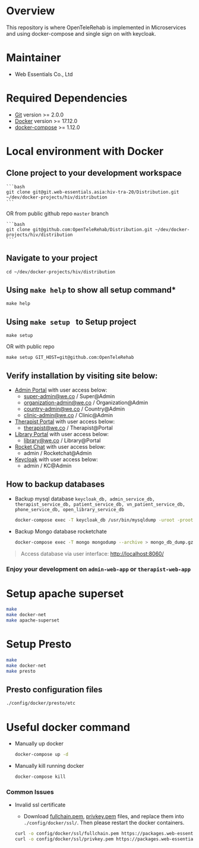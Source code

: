 # Overview

This repository is where OpenTeleRehab is implemented in Microservices and using docker-compose and single sign on with keycloak.

# Maintainer

* Web Essentials Co., Ltd

# Required Dependencies

* [Git](https://git-scm.com/) version >= 2.0.0
* [Docker](https://docs.docker.com/install/) version >= 17.12.0
* [docker-compose](https://docs.docker.com/compose/install/#install-compose) >= 1.12.0

# Local environment with Docker

## Clone project to your development workspace

    ```bash
    git clone git@git.web-essentials.asia:hiv-tra-20/Distribution.git ~/dev/docker-projects/hiv/distribution
    ```

  OR from public github repo ```master``` branch

    ```bash
    git clone git@github.com:OpenTeleRehab/Distribution.git ~/dev/docker-projects/hiv/distribution
    ```

## Navigate to your project

    cd ~/dev/docker-projects/hiv/distribution

## Using ```make help``` to show all setup command*

    make help

## Using ```make setup ``` to Setup project

    make setup

  OR with public repo

    make setup GIT_HOST=git@github.com:OpenTeleRehab

## Verify installation by visiting site below:
  * [Admin Portal](https://local-hi-admin.wehost.asia) with user access below:
    * super-admin@we.co / Super@Admin
    * organization-admin@we.co / Organization@Admin
    * country-admin@we.co / Country@Admin
    * clinic-admin@we.co / Clinic@Admin
  * [Therapist Portal](https://local-hi-therapist.wehost.asia) with user access below:
    * therapist@we.co / Therapist@Portal
  * [Library Portal](https://local-hi-library.wehost.asia) with user access below:
    * library@we.co / Library@Portal
  * [Rocket Chat](https://local-hi-chat.wehost.asia) with user access below:
    * admin / Rocketchat@Admin
  * [Keycloak](https://local-hi-admin.wehost.asia/auth) with user access below:
    * admin / KC@Admin

## How to backup databases
  * Backup mysql database ```keycloak_db, admin_service_db, therapist_service_db, patient_service_db, vn_patient_service_db, phone_service_db, open_library_service_db```
    ```bash
    docker-compose exec -T keycloak_db /usr/bin/mysqldump -uroot -proot keycloak | gzip -9 > kc_db_dump.sql.gz
    ```

  * Backup Mongo database rocketchate
    ```bash
    docker-compose exec -T mongo mongodump --archive > mongo_db_dump.gz
    ```

  > Access database via user interface: [http://localhost:8060/](http://localhost:8060/)

### Enjoy your development on `admin-web-app` or `therapist-web-app`

# Setup apache superset

  ```bash
  make
  make docker-net
  make apache-superset
  ```

# Setup Presto

  ```bash
  make
  make docker-net
  make presto
  ```

## Presto configuration files

  ```bash
  ./config/docker/presto/etc
  ```

# Useful docker command

* Manually up docker

    ```bash
    docker-compose up -d
    ```

* Manually kill running docker

    ```bash
    docker-compose kill
    ```

### Common Issues
* Invalid ssl certificate
  * Download [fullchain.pem](https://packages.web-essentials.asia/boxes/devssl/wehost.asia/fullchain.pem), [privkey.pem](https://packages.web-essentials.asia/boxes/devssl/wehost.asia/privkey.pem) files, and replace them into `./config/docker/ssl/`. Then please restart the docker containers.

  ```bash
  curl -o config/docker/ssl/fullchain.pem https://packages.web-essentials.asia/boxes/devssl/wehost.asia/fullchain.pem
  curl -o config/docker/ssl/privkey.pem https://packages.web-essentials.asia/boxes/devssl/wehost.asia/privkey.pem
  ```
